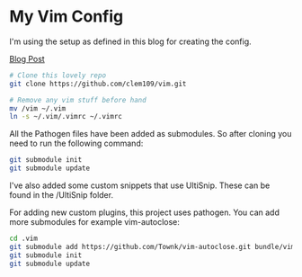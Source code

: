 # My Vim Config

I'm using the setup as defined in this blog for creating the config.

[Blog Post](http://www.terminally-incoherent.com/blog/2012/03/12/putting-your-vim-files-under-version-control)

```bash
# Clone this lovely repo
git clone https://github.com/clem109/vim.git

# Remove any vim stuff before hand
mv /vim ~/.vim
ln -s ~/.vim/.vimrc ~/.vimrc
```

All the Pathogen files have been added as submodules. So after cloning you need to run the following command:

```bash
git submodule init
git submodule update
```

I've also added some custom snippets that use UltiSnip. These can be found in the /UltiSnip folder. 

For adding new custom plugins, this project uses pathogen. You can add more submodules for example vim-autoclose:
```bash
cd .vim
git submodule add https://github.com/Townk/vim-autoclose.git bundle/vim-autocose
git submodule init
git submodule update
```

